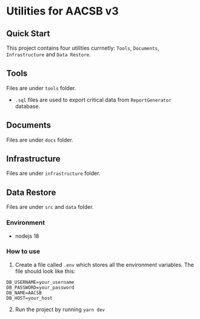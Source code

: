 # Utilities for AACSB v3

## Quick Start
This project contains four utilities currnetly: `Tools`, `Documents`, `Infrastructure` and `Data Restore`.

## Tools
Files are under `tools` folder.
- `.sql` files are used to export critical data from `ReportGenerator` database.

## Documents
Files are under `docs` folder.

## Infrastructure
Files are under `infrastructure` folder.

## Data Restore
Files are under `src` and `data` folder.
### Environment
- nodejs 18

### How to use
1. Create a file called `.env` which stores all the environment variables. The file should look like this:
```
DB_USERNAME=your_username
DB_PASSWORD=your_password
DB_NAME=AACSB
DB_HOST=your_host
```
2. Run the project by running `yarn dev`